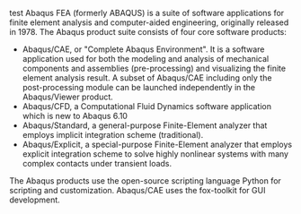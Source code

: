 test
Abaqus FEA (formerly ABAQUS) is a suite of software applications for finite element analysis and computer-aided engineering,
originally released in 1978. The Abaqus product suite consists of four core software products:

 * Abaqus/CAE, or "Complete Abaqus Environment". It is a software application used for both the modeling and analysis of mechanical components and assemblies (pre-processing) and visualizing the finite element analysis result. A subset of Abaqus/CAE including only the post-processing module can be launched independently in the Abaqus/Viewer product.
 * Abaqus/CFD, a Computational Fluid Dynamics software application which is new to Abaqus 6.10
 * Abaqus/Standard, a general-purpose Finite-Element analyzer that employs implicit integration scheme (traditional).
 * Abaqus/Explicit, a special-purpose Finite-Element analyzer that employs explicit integration scheme to solve highly nonlinear systems with many complex contacts under transient loads.

The Abaqus products use the open-source scripting language Python for scripting and customization.
Abaqus/CAE uses the fox-toolkit for GUI development.

